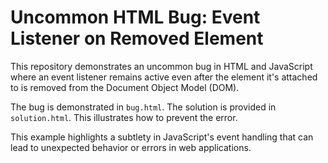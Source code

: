 # Uncommon HTML Bug: Event Listener on Removed Element
This repository demonstrates an uncommon bug in HTML and JavaScript where an event listener remains active even after the element it's attached to is removed from the Document Object Model (DOM).

The bug is demonstrated in `bug.html`.
The solution is provided in `solution.html`.  This illustrates how to prevent the error.

This example highlights a subtlety in JavaScript's event handling that can lead to unexpected behavior or errors in web applications.